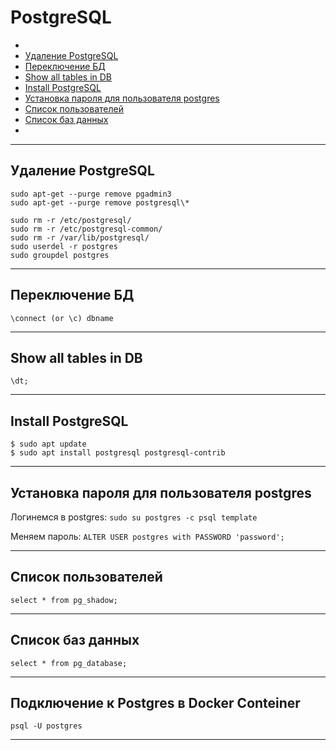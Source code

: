 # PostgreSQL

- [](#)
- [Удаление PostgreSQL](#Удаление-PostgreSQL)
- [Переключение БД](#Переключение-БД)
- [Show all tables in DB](#Show-all-tables-in-DB)
- [Install PostgreSQL](#Install-PostgreSQL)
- [Установка пароля для пользователя postgres](#Установка-пароля-для-пользователя-postgres)
- [Список пользователей](#Список-пользователей)
- [Список баз данных](#Список-баз-данных)
- [](#)

---

## Удаление PostgreSQL
```
sudo apt-get --purge remove pgadmin3
sudo apt-get --purge remove postgresql\*

sudo rm -r /etc/postgresql/
sudo rm -r /etc/postgresql-common/
sudo rm -r /var/lib/postgresql/
sudo userdel -r postgres
sudo groupdel postgres
```

---

## Переключение БД
```
\connect (or \c) dbname
```

---   

## Show all tables in DB
```
\dt;
```

---   

## Install PostgreSQL
```
$ sudo apt update
$ sudo apt install postgresql postgresql-contrib
```

---

## Установка пароля для пользователя postgres
Логинемся в postgres:
```sudo su postgres -c psql template```

Меняем пароль:
```ALTER USER postgres with PASSWORD 'password';```

---

## Список пользователей
```
select * from pg_shadow;
```

---

   
## Список баз данных
```
select * from pg_database;
```

---

## Подключение к Postgres в Docker Conteiner
```
psql -U postgres
```

---